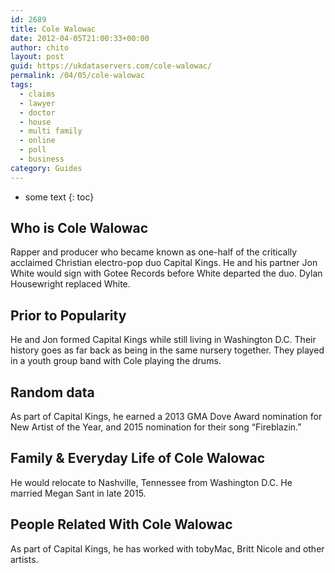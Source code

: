 ```yaml
---
id: 2689
title: Cole Walowac
date: 2012-04-05T21:00:33+00:00
author: chito
layout: post
guid: https://ukdataservers.com/cole-walowac/
permalink: /04/05/cole-walowac
tags:
  - claims
  - lawyer
  - doctor
  - house
  - multi family
  - online
  - poll
  - business
category: Guides
---
```


* some text
{: toc}


## Who is  Cole Walowac
                  
                  
                  
Rapper and producer who became known as one-half of the critically acclaimed Christian electro-pop duo Capital Kings. He and his partner Jon White would sign with Gotee Records before White departed the duo. Dylan Housewright replaced White.
                  
                
                
                
## Prior to Popularity 
                  
                  
                  
He and Jon formed Capital Kings while still living in Washington D.C. Their history goes as far back as being in the same nursery together. They played in a youth group band with Cole playing the drums.
                  
                
                
                
## Random data 
                  
                  
                  
As part of Capital Kings, he earned a 2013 GMA Dove Award nomination for New Artist of the Year, and 2015 nomination for their song &#8220;Fireblazin.&#8221;
                  
                
                
                
## Family & Everyday Life of Cole Walowac
                  
                  
                  
He would relocate to Nashville, Tennessee from Washington D.C. He married Megan Sant in late 2015.
                  
                
                
                
## People Related With  Cole Walowac
                  
                  
                  
As part of Capital Kings, he has worked with tobyMac, Britt Nicole and other artists.
                  
                
              
            
          
          
          
    
    
  
